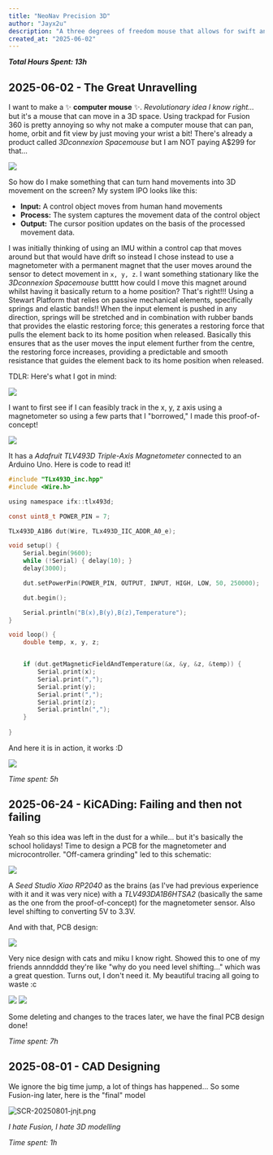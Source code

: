 ```yaml
---
title: "NeoNav Precision 3D"
author: "Jayx2u"
description: "A three degrees of freedom mouse that allows for swift and efficient movement within 3D virtual environments."
created_at: "2025-06-02"
---
```


***Total Hours Spent: 13h***

## 2025-06-02 - The Great Unravelling

I want to make a ✨ **computer mouse** ✨. _Revolutionary idea I know right..._ but it's a mouse that can move in a 3D space. Using trackpad for Fusion 360 is pretty annoying so why not make a computer mouse that can pan, home, orbit and fit view by just moving your wrist a bit! There's already a product called _3Dconnexion Spacemouse_ but I am NOT paying A$299 for that...

![](https://github.com/Jayx2u/neonav/blob/main/assets/SCR-20250602-knwy.png?raw=true)

So how do I make something that can turn hand movements into 3D movement on the screen? My system IPO looks like this:
- **Input:** A control object moves from human hand movements
- **Process:** The system captures the movement data of the control object
- **Output:** The cursor position updates on the basis of the processed movement
data.

I was initially thinking of using an IMU within a control cap that moves around but that would have drift so instead I chose instead to use a magnetometer with a permanent magnet that the user moves around the sensor to detect movement in `x, y, z`. I want something stationary like the _3Dconnexion Spacemouse_ butttt how could I move this magnet around whilst having it basically return to a home position? That's right!!! Using a Stewart Platform that relies on passive mechanical elements, specifically springs and elastic bands!! When the input element is pushed in any direction, springs will be stretched and in combination with rubber bands that provides the elastic restoring force; this generates a restoring force that pulls the element back to its home position when released. Basically this ensures that as the user moves the input element further from the centre, the restoring force increases, providing a predictable and smooth resistance that guides the element
back to its home position when released.

TDLR: Here's what I got in mind:

![](https://github.com/Jayx2u/neonav/blob/main/assets/mechanical-cad.png?raw=true)

I want to first see if I can feasibly track in the x, y, z axis using a magnetometer so using a few parts that I "borrowed," I made this proof-of-concept!

![](https://github.com/Jayx2u/neonav/blob/main/assets/mag-prototype.jpeg?raw=true)

It has a _Adafruit TLV493D Triple-Axis Magnetometer_ connected to an Arduino Uno. Here is code to read it!
```c
#include "TLx493D_inc.hpp"
#include <Wire.h>

using namespace ifx::tlx493d;

const uint8_t POWER_PIN = 7;

TLx493D_A1B6 dut(Wire, TLx493D_IIC_ADDR_A0_e);

void setup() {
    Serial.begin(9600);
    while (!Serial) { delay(10); }
    delay(3000);

    dut.setPowerPin(POWER_PIN, OUTPUT, INPUT, HIGH, LOW, 50, 250000);

    dut.begin();

    Serial.println("B(x),B(y),B(z),Temperature");
}

void loop() {
    double temp, x, y, z;


    if (dut.getMagneticFieldAndTemperature(&x, &y, &z, &temp)) {
        Serial.print(x);
        Serial.print(",");
        Serial.print(y);
        Serial.print(",");
        Serial.print(z);
        Serial.println(",");
    }
    
}
```
And here it is in action, it works :D

![](https://github.com/Jayx2u/neonav/blob/main/assets/SCR-20250602-lafm.png?raw=true)

*Time spent: 5h*

## 2025-06-24 - KiCADing: Failing and then not failing

Yeah so this idea was left in the dust for a while... but it's basically the school holidays! Time to design a PCB for the magnetometer and microcontroller. "Off-camera grinding" led to this schematic:

![](https://github.com/Jayx2u/neonav/blob/main/assets/SCR-20250624-ldey.png?raw=true)

A _Seed Studio Xiao RP2040_ as the brains (as I've had previous experience with it and it was very nice) with a _TLV493DA1B6HTSA2_ (basically the same as the one from the proof-of-concept) for the magnetometer sensor. Also level shifting to converting 5V to 3.3V.

And with that, PCB design:

![](https://github.com/Jayx2u/neonav/blob/main/assets/SCR-20250624-lhzx.png?raw=true)

Very nice design with cats and miku I know right. Showed this to one of my friends annndddd they're like "why do you need level shifting..." which was a great question. Turns out, I don't need it. My beautiful tracing all going to waste :c

![](https://github.com/Jayx2u/neonav/blob/main/assets/SCR-20250624-lnop.png?raw=true)
![](https://github.com/Jayx2u/neonav/blob/main/assets/SCR-20250624-loda.png?raw=true)

Some deleting and changes to the traces later, we have the final PCB design done!

*Time spent: 7h*

## 2025-08-01 - CAD Designing
We ignore the big time jump, a lot of things has happened... So some Fusion-ing later, here is the "final" model

![SCR-20250801-jnjt.png](assets/SCR-20250801-jnjt.png)

*I hate Fusion, I hate 3D modelling*

*Time spent: 1h*